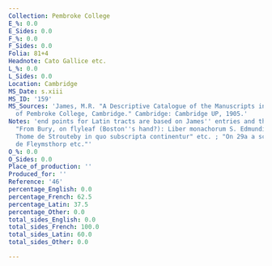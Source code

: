 ```yaml
---
Collection: Pembroke College
E_%: 0.0
E_Sides: 0.0
F_%: 0.0
F_Sides: 0.0
Folia: 81+4
Headnote: Cato Gallice etc.
L_%: 0.0
L_Sides: 0.0
Location: Cambridge
MS_Date: s.xiii
MS_ID: '159'
MS_Sources: 'James, M.R. "A Descriptive Catalogue of the Manuscripts in the Library
  of Pembroke College, Cambridge." Cambridge: Cambridge UP, 1905.'
Notes: 'end points for Latin tracts are based on James'' entries and therefore approximate;
  "From Bury, on flyleaf (Boston''s hand?): Liber monachorum S. Edmundi de dono ffratis
  Thome de Strouteby in quo subscripta continentur" etc. ; "On 29a a scriblle Johannem
  de Fleymsthorp etc."'
O_%: 0.0
O_Sides: 0.0
Place_of_production: ''
Produced_for: ''
Reference: '46'
percentage_English: 0.0
percentage_French: 62.5
percentage_Latin: 37.5
percentage_Other: 0.0
total_sides_English: 0.0
total_sides_French: 100.0
total_sides_Latin: 60.0
total_sides_Other: 0.0

---
```

